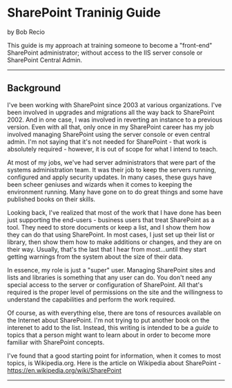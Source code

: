 # SharePoint Traninig Guide
by Bob Recio

This guide is my approach at training someone to become a "front-end" SharePoint administrator; without access to the IIS server console or SharePoint Central Admin.

---

## Background
I've been working with SharePoint since 2003 at various organizations. I've been involved in upgrades and migrations all the way back to SharePoint 2002. And in one case, I was involved in reverting an instance to a previous version. Even with all that, only once in my SharePoint career has my job involved managing SharePoint using the server console or even central admin. I'm not saying that it's not needed for SharePoint - that work is absolutely required - however, it is out of scope for what I intend to teach.

At most of my jobs, we've had server administrators that were part of the systems administration team. It was their job to keep the servers running, configured and apply security updates. In many cases, these guys have been scheer geniuses and wizards when it comes to keeping the environment running. Many have gone on to do great things and some have published books on their skills.

Looking back, I've realized that most of the work that I have done has been just supporting the end-users - business users that treat SharePoint as a tool. They need to store documents or keep a list, and I show them how they can do that using SharePoint. In most cases, I just set up their list or library, then show them how to make additions or changes, and they are on their way. Usually, that's the last that I hear from most...until they start getting warnings from the system about the size of their data.

In essence, my role is just a "super" user. Managing SharePoint sites and lists and libraries is something that any user can do. You don't need any special access to the server or configuration of SharePoint. All that's required is the proper level of permissions on the site and the willingness to understand the capabilities and perform the work required. 

Of course, as with everything else, there are tons of resources available on the Internet about SharePoint. I'm not trying to put another book on the interenet to add to the list. Instead, this writing is intended to be a *guide* to topics that a person might want to learn about in order to become more familiar with SharePoint concepts.

I've found that a good starting point for information, when it comes to most topics, is Wikipedia.org. Here is the article on Wikipedia about SharePoint - https://en.wikipedia.org/wiki/SharePoint

---
